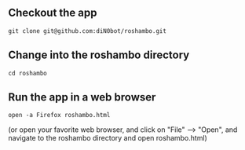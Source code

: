 ## Checkout the app

    git clone git@github.com:diN0bot/roshambo.git

## Change into the roshambo directory

    cd roshambo
    
## Run the app in a web browser

    open -a Firefox roshambo.html

(or open your favorite web browser, and click on "File" --> "Open", and navigate to the roshambo directory and open roshambo.html)


